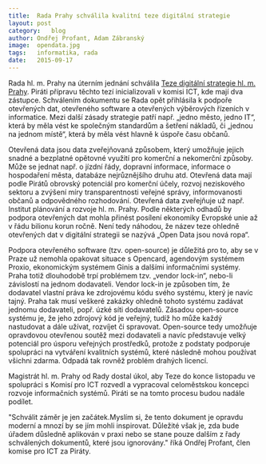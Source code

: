 ```yaml
---
title:	Rada Prahy schválila kvalitní teze digitální strategie
layout:	post
category:	blog
author:	Ondřej Profant, Adam Zábranský
image:	opendata.jpg
tags:	informatika, rada
date:	2015-09-17
---
```


Rada hl. m. Prahy na úterním jednání schválila [Teze digitální strategie hl. m. Prahy](http://zastupitelstvo.praha.eu/ina2014/tedusndetail.aspx?id=252412). Piráti přípravu těchto tezí inicializovali v komisi ICT, kde mají dva zástupce. Schválením dokumentu se Rada opět přihlásila k podpoře otevřených dat, otevřeného software a otevřených výběrových řízeních v informatice. Mezi další zásady strategie patří např. „jedno město, jedno IT“, která by měla vést ke společným standardům a šetření nákladů, či „jednou na jednom místě“, která by měla vést hlavně k úspoře času občanů.

Otevřená data jsou data zveřejňovaná způsobem, který umožňuje jejich snadné a bezplatné opětovné využití pro komerční a nekomerční způsoby. Může se jednat např. o jízdní řády, dopravní informace, informace o hospodaření města, databáze nejrůznějšího druhu atd. Otevřená data mají podle Pirátů obrovský potenciál pro komerční účely, rozvoj neziskového sektoru a zvýšení míry transparentnosti veřejné správy, informovanosti občanů a odpovědného rozhodování. Otevřená data zveřejňuje už např. Institut plánování a rozvoje hl. m. Prahy. Podle některých odhadů by podpora otevřených dat mohla přinést posílení ekonomiky Evropské unie až v řádu bilionu korun ročně. Není tedy náhodou, že název teze ohledně otevřených dat v digitální strategii se nazývá „Open Data jsou nová ropa“.

Podpora otevřeného software (tzv. open-source) je důležitá pro to, aby se v Praze už nemohla opakovat situace s Opencard, agendovým systémem Proxio, ekonomickým systémem Ginis a dalšími informačními systémy. Praha totiž dlouhodobě trpí problémem tzv. „vendor lock-in“, nebo-li závislostí na jednom dodavateli. Vendor lock-in je způsoben tím, že dodavatel vlastní práva ke zdrojovému kódu svého systému, který je navíc tajný. Praha tak musí veškeré zakázky ohledně tohoto systému zadávat jednomu dodavateli, popř. úzké síti dodavatelů. Zásadou open-source systému je, že jeho zdrojový kód je veřejný, tudíž ho může každý nastudovat a dále užívat, rozvíjet či spravovat. Open-source tedy umožňuje opravdovou otevřenou soutěž mezi dodavateli a navíc představuje velký potenciál pro úsporu veřejných prostředků, protože z podstaty podporuje spolupráci na vytváření kvalitních systémů, které následně mohou používat všichni zdarma. Odpadá tak rovněž problém drahých licencí.

Magistrát hl. m. Prahy od Rady dostal úkol, aby Teze do konce listopadu ve spolupráci s Komisí pro ICT rozvedl a vypracoval celoměstskou koncepci rozvoje informačních systémů. Piráti se na tomto procesu budou nadále podílet.

"Schválit záměr je jen začátek.Myslím si, že tento dokument je opravdu moderní a mnozí by se jím mohli inspirovat. Důležité však je, zda bude úřadem důsledně aplikován v praxi nebo se stane pouze dalším z řady schválených dokumentů, které jsou ignorovány." říká Ondřej Profant, člen komise pro ICT za Piráty.


